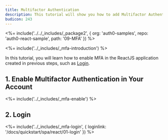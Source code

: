 ```yaml
---
title: Multifactor Authentication
description: This tutorial will show you how to add Multifactor Authentication to your ReactJS with auth0.
budicon: 243
---
```


<%= include('../../_includes/_package2', {
  org: 'auth0-samples',
  repo: 'auth0-react-sample',
  path: '09-MFA'
}) %>

<%= include('../_includes/_mfa-introduction') %>


In this tutorial, you will learn how to enable MFA in the ReactJS application created in previous steps, such as [Login](/quickstart/spa/react/01-login).

## 1. Enable Multifactor Authentication in Your Account

<%= include('../_includes/_mfa-enable') %>

## 2. Login

<%= include('../_includes/_mfa-login', { loginlink: '/docs/quickstart/spa/react/01-login' }) %>


